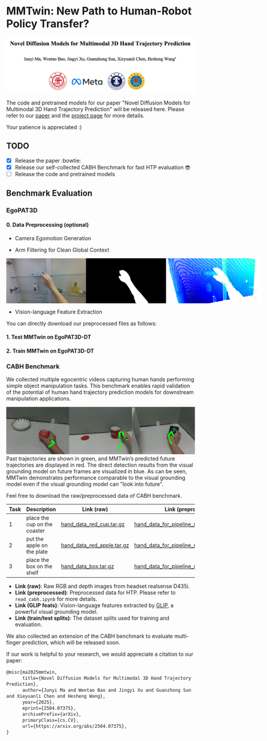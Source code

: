 # MMTwin: New Path to Human-Robot Policy Transfer?

<img src="https://github.com/IRMVLab/MMTwin/blob/main/docs/title_page.png" />

The code and pretrained models for our paper "Novel Diffusion Models for Multimodal 3D Hand Trajectory Prediction" will be released here. Please refer to our [paper](https://arxiv.org/abs/2504.07375) and the [project page](https://irmvlab.github.io/mmtwin.github.io) for more details.

Your patience is appreciated :)


## TODO
- [x] Release the paper  :bowtie:
- [x] Release our self-collected CABH Benchmark for fast HTP evaluation :sunglasses:	
- [ ] Release the code and pretrained models

## Benchmark Evaluation

### EgoPAT3D

#### 0. Data Preprocessing (optional)

* Camera Egomotion Generation 

* Arm Filtering for Clean Global Context

<div style="display: flex; justify-content: space-between; width: 100%;">
  <img src="./docs/raw_image.png" style="height: 120px; object-fit: contain; flex: 1;" />
  <img src="./docs/arm_mask.png" style="height: 120px; object-fit: contain; flex: 1;" />
  <img src="./docs/filtered_pc.png" style="height: 120px; object-fit: contain; flex: 1;" />
</div>



* Vision-language Feature Extraction

You can directly download our preprocessed files as follows:

#### 1. Test MMTwin on EgoPAT3D-DT


#### 2. Train MMTwin on EgoPAT3D-DT






### CABH Benchmark

We collected multiple egocentric videos capturing human hands performing simple object manipulation tasks. This benchmark enables rapid validation of the potential of human hand trajectory prediction models for downstream manipulation applications.​​

![](https://github.com/IRMVLab/MMTwin/blob/main/docs/pred_combined.gif)
Past trajectories are shown in green, and MMTwin’s predicted future trajectories are displayed in red. The direct detection results from the visual grounding model on future frames are visualized in blue. As can be seen, MMTwin demonstrates performance comparable to the visual grounding model even if the visual grounding model can "look into future".

Feel free to download the raw/preprocessed data of CABH benchmark.

| Task | Description | Link (raw) | Link (preprocessed) | Link (GLIP feats) | Link (train/test splits) |
|----------|----------|----------|----------|----------|----------|
|    1     |    place the cup on the coaster     |    [hand_data_red_cup.tar.gz](https://pan.sjtu.edu.cn/web/share/921173eaddd9f64c609b78bcd0314174)  |  [hand_data_for_pipeline_mask_redcup.tar.gz](https://pan.sjtu.edu.cn/web/share/56557c9526a9c2faa37150e8eeb1bca3)   | [glip_feats_redcup.tar.gz](https://pan.sjtu.edu.cn/web/share/1cef4958eea97fe41c889111095c18d5)  |  [train_split.txt](https://pan.sjtu.edu.cn/web/share/f9fa399422307f7b3e32bed2f534c8ff)/[test_split.txt](https://pan.sjtu.edu.cn/web/share/548b44a2fbfc0795020d7e51d8b52aa6)    |
|    2     |    put the apple on the plate     |    [hand_data_red_apple.tar.gz](https://pan.sjtu.edu.cn/web/share/ff0e36b5db1e0192d64d5cbfb5597b5c)    |  [hand_data_for_pipeline_mask_redapple.tar.gz](https://pan.sjtu.edu.cn/web/share/064b9fe4e5acaca3408e1293a27eae35)   | [glip_feats_redapple.tar.gz](https://pan.sjtu.edu.cn/web/share/eba393250a4c960a46cb566aaa88c10c)   | [train_split.txt](https://pan.sjtu.edu.cn/web/share/51236f59c34741084eef0e13378ca6ce)/[test_split.txt](https://pan.sjtu.edu.cn/web/share/8eeca488c3212e210b1be65ca25fd128)   |
|    3     |    place the box on the shelf     |    [hand_data_box.tar.gz](https://pan.sjtu.edu.cn/web/share/898718217ac4b8f0640578e38f04b8d2)     |  [hand_data_for_pipeline_mask_box.tar.gz](https://pan.sjtu.edu.cn/web/share/56cacb8a5a65dd71dd6cf304bc6e3f19)   |  [glip_feats_box.tar.gz](https://pan.sjtu.edu.cn/web/share/13b67a41937e61f8048a2a805290834f)  | [train_split.txt](https://pan.sjtu.edu.cn/web/share/338844753b5023ff588f68030226eef9)/[test_split.txt](https://pan.sjtu.edu.cn/web/share/7bcd035fbbb4cff348ab9cbe5d59114f)  |



* **Link (raw)**: Raw RGB and depth images from headset realsense D435i.
* **Link (preprocessed)**: Preprocessed data for HTP. Please refer to `read_cabh.ipynb` for more details.
* **Link (GLIP feats)**: Vision-language features extracted by [GLIP](https://github.com/microsoft/GLIP), a powerful visual grounding model.
* **Link (train/test splits)**: The dataset splits used for training and evaluation.

We also collected an extension of the CABH benchmark to evaluate multi-finger prediction, which will be released soon.

If our work is helpful to your research, we would appreciate a citation to our paper:

```
@misc{ma2025mmtwin,
      title={Novel Diffusion Models for Multimodal 3D Hand Trajectory Prediction}, 
      author={Junyi Ma and Wentao Bao and Jingyi Xu and Guanzhong Sun and Xieyuanli Chen and Hesheng Wang},
      year={2025},
      eprint={2504.07375},
      archivePrefix={arXiv},
      primaryClass={cs.CV},
      url={https://arxiv.org/abs/2504.07375}, 
}
```
